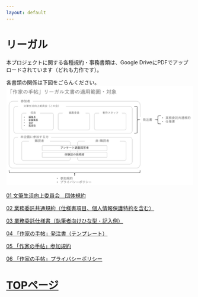 ```yaml
---
layout: default
---
```


# リーガル
本プロジェクトに関する各種規約・事務書類は、Google DriveにPDFでアップロードされています（どれも力作です）。

各書類の関係は下図をごらんください。
![規約の見取り図](./assets/images/kiyaku-mitorizu.jpg)

[01 文筆生活向上委員会　団体規約](https://drive.google.com/file/d/1X4TF97khL4fjKeoRBK-j2ORPqA3kuyu-/view?usp=sharing)

[02 業務委託共通規約（仕様書項目、個人情報保護特約を含む）](https://drive.google.com/file/d/1WsepWk4eHWBkzfZl8YbPYT5Vbz7ohp3_/view?usp=sharing)

[03 業務委託仕様書（執筆者向けひな型・記入例）](https://drive.google.com/file/d/1BKshtFNewRM5ssBs4eacLcnWLxuYOwWS/view?usp=sharing)

[04 「作家の手帖」発注書（テンプレート）](https://drive.google.com/file/d/1_Mz_LrDtiFTLnys7hQL_QQ0ixjgT8O4b/view?usp=sharing)

[05 「作家の手帖」参加規約](https://drive.google.com/file/d/1sdMW6EdLK1p4aA9PHed0taeW_L3otoYH/view?usp=sharing)

[06 「作家の手帖」プライバシーポリシー](https://drive.google.com/file/d/1ZODNOIVU4Qmu_jOpr68ruonYXJYiKA05/view?usp=sharing)

# [TOPページ](./index.md)